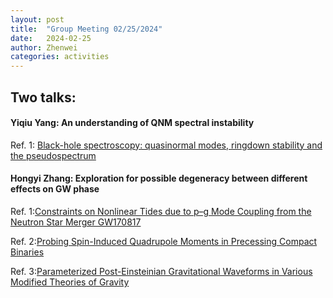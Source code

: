 ```yaml
---
layout: post
title:  "Group Meeting 02/25/2024"
date:   2024-02-25
author: Zhenwei
categories: activities
---
```




## Two talks:

####  Yiqiu Yang: An understanding of QNM spectral instability

Ref. 1: [Black-hole spectroscopy: quasinormal modes, ringdown stability and the pseudospectrum](https://arxiv.org/abs/2308.16227)


#### Hongyi Zhang: Exploration for possible degeneracy between different effects on GW phase

Ref. 1:[Constraints on Nonlinear Tides due to p–g Mode Coupling from the Neutron Star Merger GW170817](https://iopscience.iop.org/article/10.3847/1538-4357/ab64e8)

Ref. 2:[Probing Spin-Induced Quadrupole Moments in Precessing Compact Binaries](https://arxiv.org/abs/2308.09032)

Ref. 3:[Parameterized Post-Einsteinian Gravitational Waveforms in Various Modified Theories of Gravity](https://arxiv.org/abs/1809.00259)

